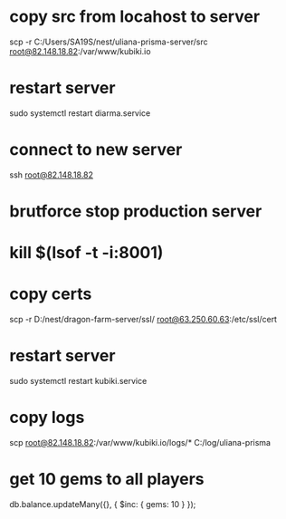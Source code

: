 # copy src from locahost to server

scp -r C:/Users/SA19S/nest/uliana-prisma-server/src root@82.148.18.82:/var/www/kubiki.io

# restart server

sudo systemctl restart diarma.service

# connect to new server
ssh root@82.148.18.82

# brutforce stop production server

# kill $(lsof -t -i:8001)

# copy certs

scp -r D:/nest/dragon-farm-server/ssl/ root@63.250.60.63:/etc/ssl/cert

# restart server

sudo systemctl restart kubiki.service

# copy logs
scp root@82.148.18.82:/var/www/kubiki.io/logs/* C:/log/uliana-prisma

# get 10 gems to all players
db.balance.updateMany({}, { $inc: { gems: 10 } });
